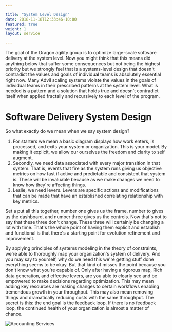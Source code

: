 ```yaml
---

title: "System Level Design"  
date: 2018-11-18T12:33:46+10:00  
featured: true  
weight: 1  
layout: service

---
```


The goal of the Dragon agility group is to optimize large-scale software delivery at the system level. Now you might think that this means did anything below that suffer some consequences but not being the highest priority but we strongly feel that is a systems-level design that doesn't contradict the values and goals of individual teams is absolutely essential right now. Many Advil scaling systems violate the values in the goals of individual teams in their prescribed patterns at the system level. What is needed is a pattern and a solution that holds true and doesn't contradict itself when applied fractally and recursively to each level of the program.

# Software Delivery System Design

So what exactly do we mean when we say system design?

1.  For starters we mean a basic diagram displays how work enters, is processed, and exits your system or organization. This is your model. By making it explicit, we allow our ourselves the freedom and clarity to self augment. 
2.  Secondly, we need data associated with every major transition in that system. That is, events that fire as the system runs giving us objective metrics on how fast if active and predictable and consistent that system is. These will be invaluable because as we make changes we need to know how they're affecting things.
3.  Leslie, we need levers. Levers are specific actions and modifications that can be made that have an established correlating relationship with key metrics.

Set a put all this together, number one gives us the frame, number to gives us the dashboard, and number three gives us the controls. Now that's not to say that these three don't change. These three will certainly be changing a lot with time. That's the whole point of having them explicit and establish and functional is that there's a starting point for evolution refinement and improvement. 

By applying principles of systems modeling in the theory of constraints, we're able to thoroughly map your organization's system of delivery. And you may say to yourself, why do we need this we're getting stuff done everything seems to be okay. But that kind of misses the point because you don't know what you're capable of. Only after having a rigorous map, Rich data generation, and effective levers, are you able to clearly see and be empowered to make decisions regarding optimization. This may mean adding key resources are making changes to certain workflows enabling tremendous growth in your throughput. This may also mean removing things and dramatically reducing costs with the same throughput. The secret is this: the end goal is the feedback loop. If there is no feedback loop, the continued health of your organization is almost a matter of chance. 

![Accounting Services](https://miro.medium.com/max/1200/1*rdE278MHiFn3omk9yXLHew.jpeg)
